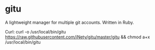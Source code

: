 # gitu
A lightweight manager for multiple git accounts. Written in Ruby.

Curl:
    curl -o /usr/local/bin/gitu https://raw.githubusercontent.com/iNety/gitu/master/gitu && chmod a+x /usr/local/bin/gitu
